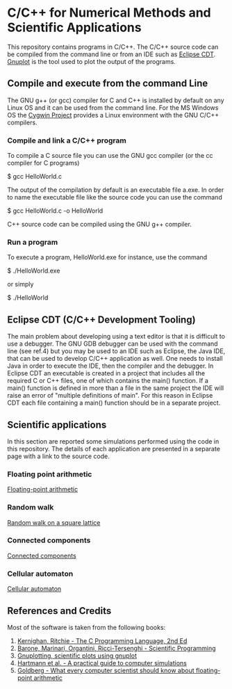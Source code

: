 C/C++ for Numerical Methods and Scientific Applications
=======================================================
This repository contains programs in C/C++. The C/C++ source code can be compiled from
the command line or from an IDE such as [Eclipse CDT](https://www.eclipse.org/cdt/). [Gnuplot](http://www.gnuplot.info/) is the tool used to plot the output of the programs.

## Compile and execute from the command Line
The GNU g++ (or gcc) compiler for C and C++ is installed by default on any Linux OS and it
can be used from the command line. For the MS Windows OS the [Cygwin Project](https://www.cygwin.com/) provides a Linux environment with the GNU C/C++ compilers.
### Compile and link a C/C++ program
To compile a C source file you can use the GNU gcc compiler (or the cc compiler for C programs)

$ gcc HelloWorld.c

The output of the compilation by default is an executable file a.exe. In order to name the
executable file like the source code you can use the command

$ gcc HelloWorld.c -o HelloWorld

C++ source code can be compiled using the GNU g++ compiler.

### Run a program
To execute a program, HelloWorld.exe for instance, use the command

$ ./HelloWorld.exe

or simply

$ ./HelloWorld

## Eclipse CDT (C/C++ Development Tooling)
The main problem about developing using a text editor is that it is difficult to use a debugger. The GNU GDB debugger can be used with the command line (see ref.4) but you may
be used to an IDE such as Eclipse, the Java IDE, that can be used to develop C/C++ application as well. One needs to install Java in order to execute the IDE, then the compiler and the debugger. In Eclipse CDT an executable is created in a project that includes all the required C or C++ files, one of which contains the main() function. If a main() function is defined in more than a file in the same project the IDE will raise an error of "multiple definitions of main". For this reason in Eclipse CDT each file containing a main() function should be in a separate project.

## Scientific applications
In this section are reported some simulations performed using the code in this repository. The details of each application are presented in a separate page with a link to the source code.
### Floating point arithmetic
[Floating-point arithmetic](c/sp/floating-point-arithmetic.md)  

### Random walk
[Random walk on a square lattice](c/sp/random_walk.md)  

### Connected components
[Connected components](c/sp/connected_components.md)  

### Cellular automaton
[Cellular automaton](c/sp/cellular_automaton.md)

## References and Credits
Most of the software is taken from the following books:
1. [Kernighan, Ritchie - The C Programming Language, 2nd Ed](http://s3-us-west-2.amazonaws.com/belllabs-microsite-dritchie/cbook/index.html)  
2. [Barone, Marinari, Organtini, Ricci-Tersenghi - Scientific Programming](https://chimera.roma1.infn.it/SPENG/)    
3. [Gnuplotting, scientific plots using gnuplot](http://www.gnuplotting.org/)  
4. [Hartmann et al. - A practical guide to computer simulations](https://arxiv.org/abs/cond-mat/0111531)  
5. [Goldberg - What every computer scientist should know about floating-point arithmetic](https://dl.acm.org/doi/10.1145/103162.103163)  
